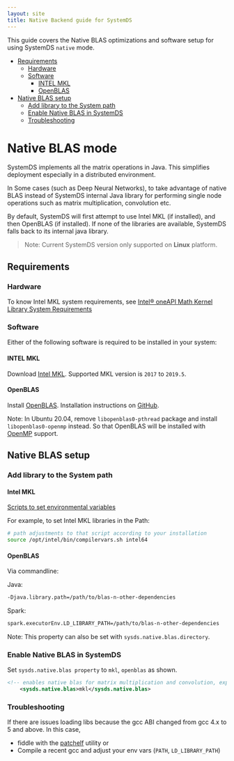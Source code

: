 ```yaml
---
layout: site
title: Native Backend guide for SystemDS
---
```

<!--
{% comment %}
Licensed to the Apache Software Foundation (ASF) under one or more
contributor license agreements.  See the NOTICE file distributed with
this work for additional information regarding copyright ownership.
The ASF licenses this file to you under the Apache License, Version 2.0
(the "License"); you may not use this file except in compliance with
the License.  You may obtain a copy of the License at

http://www.apache.org/licenses/LICENSE-2.0

Unless required by applicable law or agreed to in writing, software
distributed under the License is distributed on an "AS IS" BASIS,
WITHOUT WARRANTIES OR CONDITIONS OF ANY KIND, either express or implied.
See the License for the specific language governing permissions and
limitations under the License.
{% endcomment %}
-->

This guide covers the Native BLAS optimizations and software setup for using SystemDS `native` mode.

- [Requirements](#requirements)
  - [Hardware](#hardware)
  - [Software](#software)
    - [INTEL MKL](#intel-mkl)
    - [OpenBLAS](#openblas)
- [Native BLAS setup](#native-blas-setup)
  - [Add library to the System path](#add-library-to-the-system-path)
  - [Enable Native BLAS in SystemDS](#enable-native-blas-in-systemds)
  - [Troubleshooting](#troubleshooting)


# Native BLAS mode

SystemDS implements all the matrix operations in Java. This simplifies deployment especially in
a distributed environment.

In Some cases (such as Deep Neural Networks), to take advantage of native BLAS instead of SystemDS
internal Java library for performing single node operations such as matrix multiplication, convolution etc.

By default, SystemDS will first attempt to use Intel MKL (if installed), and then OpenBLAS (if installed).
If none of the libraries are available, SystemDS falls back to its internal java library.

> Note: Current SystemDS version only supported on **Linux** platform.

## Requirements

### Hardware

To know Intel MKL system requirements, see
[Intel® oneAPI Math Kernel Library System Requirements](https://software.intel.com/content/www/us/en/develop/articles/oneapi-math-kernel-library-system-requirements.html)


### Software

Either of the following software is required to be installed in your system:

#### INTEL MKL

  Download [Intel MKL](https://software.intel.com/content/www/us/en/develop/tools/oneapi/components/onemkl.html).
     Supported MKL version is `2017` to `2019.5`.

#### OpenBLAS
  
  Install [OpenBLAS](https://www.openblas.net/). Installation instructions on [GitHub](https://github.com/xianyi/OpenBLAS#installation-from-source).
  
  Note: In Ubuntu 20.04, remove `libopenblas0-pthread` package and install `libopenblas0-openmp` 
  instead. So that OpenBLAS will be installed with [OpenMP](https://www.openmp.org/) support.

## Native BLAS setup

### Add library to the System path

#### Intel MKL

[Scripts to set environmental variables](https://software.intel.com/content/www/us/en/develop/documentation/onemkl-linux-developer-guide/top/getting-started/setting-environment-variables/scripts-to-set-environment-variables.html)

For example, to set Intel MKL libraries in the Path:

```sh
# path adjustments to that script according to your installation
source /opt/intel/bin/compilervars.sh intel64
```

#### OpenBLAS

Via commandline:

Java:

```sh
-Djava.library.path=/path/to/blas-n-other-dependencies
```

Spark:

```sh
spark.executorEnv.LD_LIBRARY_PATH=/path/to/blas-n-other-dependencies
```

Note: This property can also be set with `sysds.native.blas.directory`.


### Enable Native BLAS in SystemDS

Set `sysds.native.blas property` to `mkl`, `openblas` as shown.

```xml
<!-- enables native blas for matrix multiplication and convolution, experimental feature (options: auto, mkl, openblas, none) -->
    <sysds.native.blas>mkl</sysds.native.blas>
```

### Troubleshooting

If there are issues loading libs because the gcc ABI changed from gcc 4.x to 5 and above.
In this case,
  - fiddle with the [patchelf](https://github.com/NixOS/patchelf) utility or
  - Compile a recent gcc and adjust your env vars (`PATH`, `LD_LIBRARY_PATH`)

